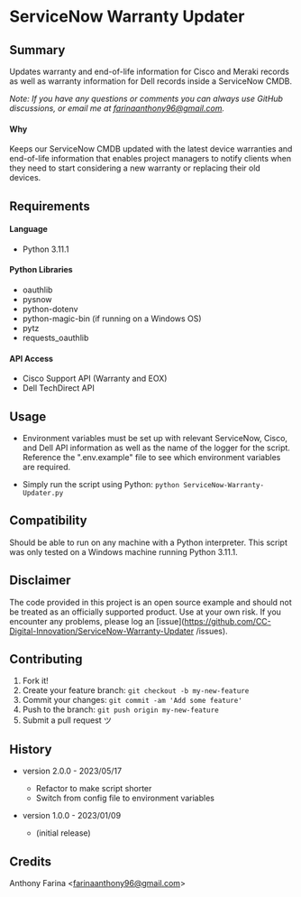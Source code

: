 # ServiceNow Warranty Updater

## Summary
Updates warranty and end-of-life information for Cisco and Meraki records as 
well as warranty information for Dell records inside a ServiceNow CMDB.

_Note: If you have any questions or comments you can always use GitHub
discussions, or email me at farinaanthony96@gmail.com._

#### Why
Keeps our ServiceNow CMDB updated with the latest device warranties and 
end-of-life information that enables project managers to notify clients when
they need to start considering a new warranty or replacing their old devices.

## Requirements

#### Language
- Python 3.11.1

#### Python Libraries
- oauthlib
- pysnow
- python-dotenv
- python-magic-bin (if running on a Windows OS)
- pytz
- requests_oauthlib

#### API Access
- Cisco Support API (Warranty and EOX)
- Dell TechDirect API

## Usage
- Environment variables must be set up with relevant ServiceNow, Cisco, and 
  Dell API information as well as the name of the logger for the script. 
  Reference the ".env.example" file to see which environment variables are 
  required.

- Simply run the script using Python:
  `python ServiceNow-Warranty-Updater.py`

## Compatibility
Should be able to run on any machine with a Python interpreter. This script
was only tested on a Windows machine running Python 3.11.1.

## Disclaimer
The code provided in this project is an open source example and should not
be treated as an officially supported product. Use at your own risk. If you
encounter any problems, please log an
[issue](https://github.com/CC-Digital-Innovation/ServiceNow-Warranty-Updater
/issues).

## Contributing
1. Fork it!
2. Create your feature branch: `git checkout -b my-new-feature`
3. Commit your changes: `git commit -am 'Add some feature'`
4. Push to the branch: `git push origin my-new-feature`
5. Submit a pull request ツ

## History
-  version 2.0.0 - 2023/05/17
    - Refactor to make script shorter
    - Switch from config file to environment variables

-  version 1.0.0 - 2023/01/09
    - (initial release)

## Credits
Anthony Farina <<farinaanthony96@gmail.com>>
